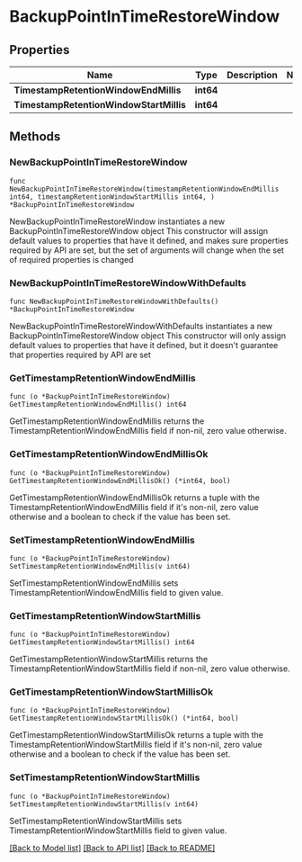 # BackupPointInTimeRestoreWindow

## Properties

Name | Type | Description | Notes
------------ | ------------- | ------------- | -------------
**TimestampRetentionWindowEndMillis** | **int64** |  | 
**TimestampRetentionWindowStartMillis** | **int64** |  | 

## Methods

### NewBackupPointInTimeRestoreWindow

`func NewBackupPointInTimeRestoreWindow(timestampRetentionWindowEndMillis int64, timestampRetentionWindowStartMillis int64, ) *BackupPointInTimeRestoreWindow`

NewBackupPointInTimeRestoreWindow instantiates a new BackupPointInTimeRestoreWindow object
This constructor will assign default values to properties that have it defined,
and makes sure properties required by API are set, but the set of arguments
will change when the set of required properties is changed

### NewBackupPointInTimeRestoreWindowWithDefaults

`func NewBackupPointInTimeRestoreWindowWithDefaults() *BackupPointInTimeRestoreWindow`

NewBackupPointInTimeRestoreWindowWithDefaults instantiates a new BackupPointInTimeRestoreWindow object
This constructor will only assign default values to properties that have it defined,
but it doesn't guarantee that properties required by API are set

### GetTimestampRetentionWindowEndMillis

`func (o *BackupPointInTimeRestoreWindow) GetTimestampRetentionWindowEndMillis() int64`

GetTimestampRetentionWindowEndMillis returns the TimestampRetentionWindowEndMillis field if non-nil, zero value otherwise.

### GetTimestampRetentionWindowEndMillisOk

`func (o *BackupPointInTimeRestoreWindow) GetTimestampRetentionWindowEndMillisOk() (*int64, bool)`

GetTimestampRetentionWindowEndMillisOk returns a tuple with the TimestampRetentionWindowEndMillis field if it's non-nil, zero value otherwise
and a boolean to check if the value has been set.

### SetTimestampRetentionWindowEndMillis

`func (o *BackupPointInTimeRestoreWindow) SetTimestampRetentionWindowEndMillis(v int64)`

SetTimestampRetentionWindowEndMillis sets TimestampRetentionWindowEndMillis field to given value.


### GetTimestampRetentionWindowStartMillis

`func (o *BackupPointInTimeRestoreWindow) GetTimestampRetentionWindowStartMillis() int64`

GetTimestampRetentionWindowStartMillis returns the TimestampRetentionWindowStartMillis field if non-nil, zero value otherwise.

### GetTimestampRetentionWindowStartMillisOk

`func (o *BackupPointInTimeRestoreWindow) GetTimestampRetentionWindowStartMillisOk() (*int64, bool)`

GetTimestampRetentionWindowStartMillisOk returns a tuple with the TimestampRetentionWindowStartMillis field if it's non-nil, zero value otherwise
and a boolean to check if the value has been set.

### SetTimestampRetentionWindowStartMillis

`func (o *BackupPointInTimeRestoreWindow) SetTimestampRetentionWindowStartMillis(v int64)`

SetTimestampRetentionWindowStartMillis sets TimestampRetentionWindowStartMillis field to given value.



[[Back to Model list]](../README.md#documentation-for-models) [[Back to API list]](../README.md#documentation-for-api-endpoints) [[Back to README]](../README.md)


